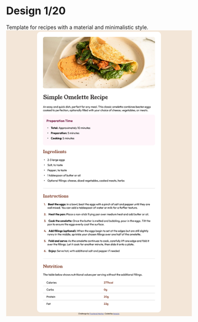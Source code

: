 # Design 1/20 #
Template for recipes with a material and minimalistic style.
 ![Screenshot of the design](screenshot.png)